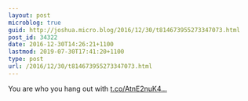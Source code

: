 ```yaml
---
layout: post
microblog: true
guid: http://joshua.micro.blog/2016/12/30/t814673955273347073.html
post_id: 34322
date: 2016-12-30T14:26:21+1100
lastmod: 2019-07-30T17:41:20+1100
type: post
url: /2016/12/30/t814673955273347073.html
---
```

You are who you hang out with [t.co/AtnE2nuK4...](https://t.co/AtnE2nuK43)
